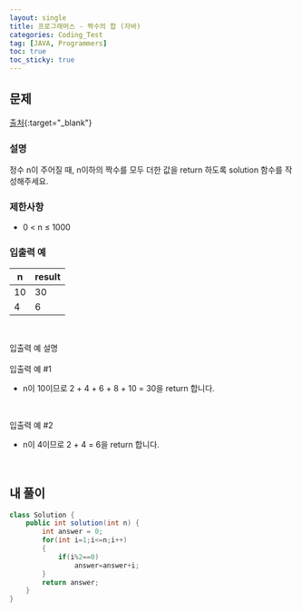 ```yaml
---
layout: single
title: 프로그래머스 - 짝수의 합 (자바)
categories: Coding_Test
tag: [JAVA, Programmers]
toc: true
toc_sticky: true
---
```


## 문제
[출처](https://school.programmers.co.kr/learn/courses/30/lessons/120831?language=java){:target="_blank"}
### 설명
정수 n이 주어질 때, n이하의 짝수를 모두 더한 값을 return 하도록 solution 함수를 작성해주세요.

### 제한사항

 * 0 < n ≤ 1000

### 입출력 예

n|result
---|---
10|30
4|6

<br/>

입출력 예 설명
<br/><br/>
입출력 예 #1

 * n이 10이므로 2 + 4 + 6 + 8 + 10 = 30을 return 합니다.
<br/>

입출력 예 #2

 * n이 4이므로 2 + 4 = 6을 return 합니다.
<br/>

## 내 풀이
```java
class Solution {
    public int solution(int n) {
        int answer = 0;
        for(int i=1;i<=n;i++)
        {
            if(i%2==0)
                answer=answer+i;
        }
        return answer;
    }
}
```
